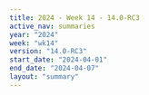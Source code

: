 ```yaml
---
title: 2024 - Week 14 - 14.0-RC3
active_nav: summaries
year: "2024"
week: "wk14"
version: "14.0-RC3"
start_date: "2024-04-01"
end_date: "2024-04-07"
layout: "summary"
---
```

